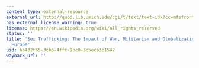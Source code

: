 ```yaml
---
content_type: external-resource
external_url: http://quod.lib.umich.edu/cgi/t/text/text-idx?cc=mfsfront;c=mfs;c=mfsfront;idno=ark5583.0017.001;g=mfsg;rgn=main;view=text;xc=1
has_external_license_warning: true
license: https://en.wikipedia.org/wiki/All_rights_reserved
status: ''
title: 'Sex Trafficking: The Impact of War, Militarism and Globalization in Eastern
  Europe'
uid: ba432f65-3cb6-4fff-9bc8-3c5eca3c1542
wayback_url: ''
---
```

